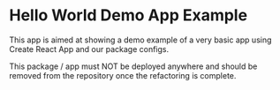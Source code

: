 # Hello World Demo App Example
This app is aimed at showing a demo example of a very basic app using Create React App and our package configs.

This package / app must NOT be deployed anywhere and should be removed from the repository once the refactoring is
complete.
